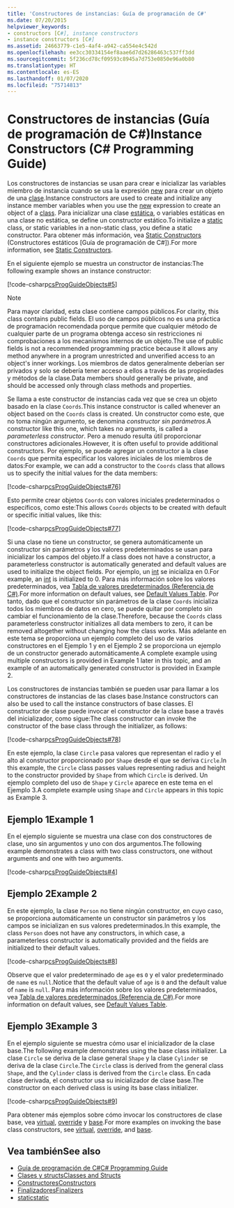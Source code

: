 ```yaml
---
title: 'Constructores de instancias: Guía de programación de C#'
ms.date: 07/20/2015
helpviewer_keywords:
- constructors [C#], instance constructors
- instance constructors [C#]
ms.assetid: 24663779-c1e5-4af4-a942-ca554e4c542d
ms.openlocfilehash: ee3cc30334154ef8aae6d7d26286463c537ff3dd
ms.sourcegitcommit: 5f236cd78cf09593c8945a7d753e0850e96a0b80
ms.translationtype: HT
ms.contentlocale: es-ES
ms.lasthandoff: 01/07/2020
ms.locfileid: "75714813"
---
```

# <a name="instance-constructors-c-programming-guide"></a><span data-ttu-id="d5682-102">Constructores de instancias (Guía de programación de C#)</span><span class="sxs-lookup"><span data-stu-id="d5682-102">Instance Constructors (C# Programming Guide)</span></span>

<span data-ttu-id="d5682-103">Los constructores de instancias se usan para crear e inicializar las variables miembro de instancia cuando se usa la expresión [new](../../language-reference/operators/new-operator.md) para crear un objeto de una [clase](../../language-reference/keywords/class.md).</span><span class="sxs-lookup"><span data-stu-id="d5682-103">Instance constructors are used to create and initialize any instance member variables when you use the [new](../../language-reference/operators/new-operator.md) expression to create an object of a [class](../../language-reference/keywords/class.md).</span></span> <span data-ttu-id="d5682-104">Para inicializar una clase [estática](../../language-reference/keywords/static.md), o variables estáticas en una clase no estática, se define un constructor estático.</span><span class="sxs-lookup"><span data-stu-id="d5682-104">To initialize a [static](../../language-reference/keywords/static.md) class, or static variables in a non-static class, you define a static constructor.</span></span> <span data-ttu-id="d5682-105">Para obtener más información, vea [Static Constructors](./static-constructors.md) (Constructores estáticos [Guía de programación de C#]).</span><span class="sxs-lookup"><span data-stu-id="d5682-105">For more information, see [Static Constructors](./static-constructors.md).</span></span>  
  
 <span data-ttu-id="d5682-106">En el siguiente ejemplo se muestra un constructor de instancias:</span><span class="sxs-lookup"><span data-stu-id="d5682-106">The following example shows an instance constructor:</span></span>  
  
 [!code-csharp[csProgGuideObjects#5](~/samples/snippets/csharp/VS_Snippets_VBCSharp/csProgGuideObjects/CS/Objects.cs#5)]  
  
> [!NOTE]
> <span data-ttu-id="d5682-107">Para mayor claridad, esta clase contiene campos públicos.</span><span class="sxs-lookup"><span data-stu-id="d5682-107">For clarity, this class contains public fields.</span></span> <span data-ttu-id="d5682-108">El uso de campos públicos no es una práctica de programación recomendada porque permite que cualquier método de cualquier parte de un programa obtenga acceso sin restricciones ni comprobaciones a los mecanismos internos de un objeto.</span><span class="sxs-lookup"><span data-stu-id="d5682-108">The use of public fields is not a recommended programming practice because it allows any method anywhere in a program unrestricted and unverified access to an object's inner workings.</span></span> <span data-ttu-id="d5682-109">Los miembros de datos generalmente deberían ser privados y solo se debería tener acceso a ellos a través de las propiedades y métodos de la clase.</span><span class="sxs-lookup"><span data-stu-id="d5682-109">Data members should generally be private, and should be accessed only through class methods and properties.</span></span>  
  
 <span data-ttu-id="d5682-110">Se llama a este constructor de instancias cada vez que se crea un objeto basado en la clase `Coords`.</span><span class="sxs-lookup"><span data-stu-id="d5682-110">This instance constructor is called whenever an object based on the `Coords` class is created.</span></span> <span data-ttu-id="d5682-111">Un constructor como este, que no toma ningún argumento, se denomina *constructor sin parámetros*.</span><span class="sxs-lookup"><span data-stu-id="d5682-111">A constructor like this one, which takes no arguments, is called a *parameterless constructor*.</span></span> <span data-ttu-id="d5682-112">Pero a menudo resulta útil proporcionar constructores adicionales.</span><span class="sxs-lookup"><span data-stu-id="d5682-112">However, it is often useful to provide additional constructors.</span></span> <span data-ttu-id="d5682-113">Por ejemplo, se puede agregar un constructor a la clase `Coords` que permita especificar los valores iniciales de los miembros de datos:</span><span class="sxs-lookup"><span data-stu-id="d5682-113">For example, we can add a constructor to the `Coords` class that allows us to specify the initial values for the data members:</span></span>  
  
 [!code-csharp[csProgGuideObjects#76](~/samples/snippets/csharp/VS_Snippets_VBCSharp/csProgGuideObjects/CS/Objects.cs#76)]  
  
 <span data-ttu-id="d5682-114">Esto permite crear objetos `Coords` con valores iniciales predeterminados o específicos, como este:</span><span class="sxs-lookup"><span data-stu-id="d5682-114">This allows `Coords` objects to be created with default or specific initial values, like this:</span></span>  
  
 [!code-csharp[csProgGuideObjects#77](~/samples/snippets/csharp/VS_Snippets_VBCSharp/csProgGuideObjects/CS/Objects.cs#77)]  
  
 <span data-ttu-id="d5682-115">Si una clase no tiene un constructor, se genera automáticamente un constructor sin parámetros y los valores predeterminados se usan para inicializar los campos del objeto.</span><span class="sxs-lookup"><span data-stu-id="d5682-115">If a class does not have a constructor, a parameterless constructor is automatically generated and default values are used to initialize the object fields.</span></span> <span data-ttu-id="d5682-116">Por ejemplo, un [int](../../language-reference/builtin-types/integral-numeric-types.md) se inicializa en 0.</span><span class="sxs-lookup"><span data-stu-id="d5682-116">For example, an [int](../../language-reference/builtin-types/integral-numeric-types.md) is initialized to 0.</span></span> <span data-ttu-id="d5682-117">Para más información sobre los valores predeterminados, vea [Tabla de valores predeterminados (Referencia de C#)](../../language-reference/keywords/default-values-table.md).</span><span class="sxs-lookup"><span data-stu-id="d5682-117">For more information on default values, see [Default Values Table](../../language-reference/keywords/default-values-table.md).</span></span> <span data-ttu-id="d5682-118">Por tanto, dado que el constructor sin parámetros de la clase `Coords` inicializa todos los miembros de datos en cero, se puede quitar por completo sin cambiar el funcionamiento de la clase.</span><span class="sxs-lookup"><span data-stu-id="d5682-118">Therefore, because the `Coords` class parameterless constructor initializes all data members to zero, it can be removed altogether without changing how the class works.</span></span> <span data-ttu-id="d5682-119">Más adelante en este tema se proporciona un ejemplo completo del uso de varios constructores en el Ejemplo 1 y en el Ejemplo 2 se proporciona un ejemplo de un constructor generado automáticamente.</span><span class="sxs-lookup"><span data-stu-id="d5682-119">A complete example using multiple constructors is provided in Example 1 later in this topic, and an example of an automatically generated constructor is provided in Example 2.</span></span>  
  
 <span data-ttu-id="d5682-120">Los constructores de instancias también se pueden usar para llamar a los constructores de instancias de las clases base.</span><span class="sxs-lookup"><span data-stu-id="d5682-120">Instance constructors can also be used to call the instance constructors of base classes.</span></span> <span data-ttu-id="d5682-121">El constructor de clase puede invocar el constructor de la clase base a través del inicializador, como sigue:</span><span class="sxs-lookup"><span data-stu-id="d5682-121">The class constructor can invoke the constructor of the base class through the initializer, as follows:</span></span>  
  
 [!code-csharp[csProgGuideObjects#78](~/samples/snippets/csharp/VS_Snippets_VBCSharp/csProgGuideObjects/CS/Objects.cs#78)]  
  
 <span data-ttu-id="d5682-122">En este ejemplo, la clase `Circle` pasa valores que representan el radio y el alto al constructor proporcionado por `Shape` desde el que se deriva `Circle`.</span><span class="sxs-lookup"><span data-stu-id="d5682-122">In this example, the `Circle` class passes values representing radius and height to the constructor provided by `Shape` from which `Circle` is derived.</span></span> <span data-ttu-id="d5682-123">Un ejemplo completo del uso de `Shape` y `Circle` aparece en este tema en el Ejemplo 3.</span><span class="sxs-lookup"><span data-stu-id="d5682-123">A complete example using `Shape` and `Circle` appears in this topic as Example 3.</span></span>  
  
## <a name="example-1"></a><span data-ttu-id="d5682-124">Ejemplo 1</span><span class="sxs-lookup"><span data-stu-id="d5682-124">Example 1</span></span>  
 <span data-ttu-id="d5682-125">En el ejemplo siguiente se muestra una clase con dos constructores de clase, uno sin argumentos y uno con dos argumentos.</span><span class="sxs-lookup"><span data-stu-id="d5682-125">The following example demonstrates a class with two class constructors, one without arguments and one with two arguments.</span></span>  
  
 [!code-csharp[csProgGuideObjects#4](~/samples/snippets/csharp/VS_Snippets_VBCSharp/csProgGuideObjects/CS/Objects.cs#4)]  
  
## <a name="example-2"></a><span data-ttu-id="d5682-126">Ejemplo 2</span><span class="sxs-lookup"><span data-stu-id="d5682-126">Example 2</span></span>  
 <span data-ttu-id="d5682-127">En este ejemplo, la clase `Person` no tiene ningún constructor, en cuyo caso, se proporciona automáticamente un constructor sin parámetros y los campos se inicializan en sus valores predeterminados.</span><span class="sxs-lookup"><span data-stu-id="d5682-127">In this example, the class `Person` does not have any constructors, in which case, a parameterless constructor is automatically provided and the fields are initialized to their default values.</span></span>  
  
 [!code-csharp[csProgGuideObjects#8](~/samples/snippets/csharp/VS_Snippets_VBCSharp/csProgGuideObjects/CS/Objects.cs#8)]  
  
 <span data-ttu-id="d5682-128">Observe que el valor predeterminado de `age` es `0` y el valor predeterminado de `name` es `null`.</span><span class="sxs-lookup"><span data-stu-id="d5682-128">Notice that the default value of `age` is `0` and the default value of `name` is `null`.</span></span> <span data-ttu-id="d5682-129">Para más información sobre los valores predeterminados, vea [Tabla de valores predeterminados (Referencia de C#)](../../language-reference/keywords/default-values-table.md).</span><span class="sxs-lookup"><span data-stu-id="d5682-129">For more information on default values, see [Default Values Table](../../language-reference/keywords/default-values-table.md).</span></span>  
  
## <a name="example-3"></a><span data-ttu-id="d5682-130">Ejemplo 3</span><span class="sxs-lookup"><span data-stu-id="d5682-130">Example 3</span></span>  
 <span data-ttu-id="d5682-131">En el ejemplo siguiente se muestra cómo usar el inicializador de la clase base.</span><span class="sxs-lookup"><span data-stu-id="d5682-131">The following example demonstrates using the base class initializer.</span></span> <span data-ttu-id="d5682-132">La clase `Circle` se deriva de la clase general `Shape` y la clase `Cylinder` se deriva de la clase `Circle`.</span><span class="sxs-lookup"><span data-stu-id="d5682-132">The `Circle` class is derived from the general class `Shape`, and the `Cylinder` class is derived from the `Circle` class.</span></span> <span data-ttu-id="d5682-133">En cada clase derivada, el constructor usa su inicializador de clase base.</span><span class="sxs-lookup"><span data-stu-id="d5682-133">The constructor on each derived class is using its base class initializer.</span></span>  
  
 [!code-csharp[csProgGuideObjects#9](~/samples/snippets/csharp/VS_Snippets_VBCSharp/csProgGuideObjects/CS/Objects.cs#9)]  
  
 <span data-ttu-id="d5682-134">Para obtener más ejemplos sobre cómo invocar los constructores de clase base, vea [virtual](../../language-reference/keywords/virtual.md), [override](../../language-reference/keywords/override.md) y [base](../../language-reference/keywords/base.md).</span><span class="sxs-lookup"><span data-stu-id="d5682-134">For more examples on invoking the base class constructors, see [virtual](../../language-reference/keywords/virtual.md), [override](../../language-reference/keywords/override.md), and [base](../../language-reference/keywords/base.md).</span></span>  
  
## <a name="see-also"></a><span data-ttu-id="d5682-135">Vea también</span><span class="sxs-lookup"><span data-stu-id="d5682-135">See also</span></span>

- [<span data-ttu-id="d5682-136">Guía de programación de C#</span><span class="sxs-lookup"><span data-stu-id="d5682-136">C# Programming Guide</span></span>](../index.md)
- [<span data-ttu-id="d5682-137">Clases y structs</span><span class="sxs-lookup"><span data-stu-id="d5682-137">Classes and Structs</span></span>](./index.md)
- [<span data-ttu-id="d5682-138">Constructores</span><span class="sxs-lookup"><span data-stu-id="d5682-138">Constructors</span></span>](./constructors.md)
- [<span data-ttu-id="d5682-139">Finalizadores</span><span class="sxs-lookup"><span data-stu-id="d5682-139">Finalizers</span></span>](./destructors.md)
- [<span data-ttu-id="d5682-140">static</span><span class="sxs-lookup"><span data-stu-id="d5682-140">static</span></span>](../../language-reference/keywords/static.md)

